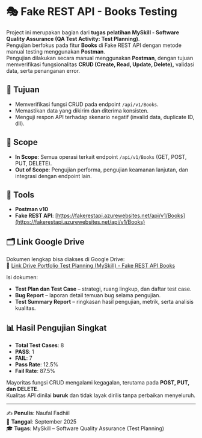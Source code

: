 # 🎭 Fake REST API - Books Testing

Project ini merupakan bagian dari **tugas pelatihan MySkill - Software Quality Assurance (QA Test Activity: Test Planning)**. <br>
Pengujian berfokus pada fitur **Books** di Fake REST API dengan metode manual testing menggunakan **Postman**. <br>
Pengujian dilakukan secara manual menggunakan **Postman**, dengan tujuan memverifikasi fungsionalitas **CRUD (Create, Read, Update, Delete),** validasi data, serta penanganan error.

## 📌 Tujuan
- Memverifikasi fungsi CRUD pada endpoint `/api/v1/Books`.
- Memastikan data yang dikirim dan diterima konsisten.
- Menguji respon API terhadap skenario negatif (invalid data, duplicate ID, dll).

## 📌 Scope
- **In Scope**: Semua operasi terkait endpoint `/api/v1/Books` (GET, POST, PUT, DELETE).
- **Out of Scope**: Pengujian performa, pengujian keamanan lanjutan, dan integrasi dengan endpoint lain.

## 📌 Tools
- **Postman v10**
- **Fake REST API**: [https://fakerestapi.azurewebsites.net/api/v1/Books](https://fakerestapi.azurewebsites.net/api/v1/Books)

## 🗂️ Link Google Drive
Dokumen lengkap bisa diakses di Google Drive:  
🔗 [Link Drive Portfolio Test Planning (MySkill) - Fake REST API Books](https://drive.google.com/drive/folders/1jynIsETRC1gyUjRLEwxO1Vt7nBHjBSIi?usp=sharing) <br>

Isi dokumen:  
- **Test Plan dan Test Case** – strategi, ruang lingkup, dan daftar test case.  
- **Bug Report** – laporan detail temuan bug selama pengujian.  
- **Test Summary Report** – ringkasan hasil pengujian, metrik, serta analisis kualitas. 

## 📊 Hasil Pengujian Singkat
- **Total Test Cases**: 8  
- **PASS**: 1  
- **FAIL**: 7  
- **Pass Rate**: 12.5%  
- **Fail Rate**: 87.5%  

Mayoritas fungsi CRUD mengalami kegagalan, terutama pada **POST, PUT, dan DELETE**.  
Kualitas API dinilai **buruk** dan tidak layak dirilis tanpa perbaikan menyeluruh.

---
✍️ **Penulis**: Naufal Fadhiil  
📅 **Tanggal**: September 2025 <br>
🎓 **Tugas**: MySkill – Software Quality Assurance (Test Planning)
